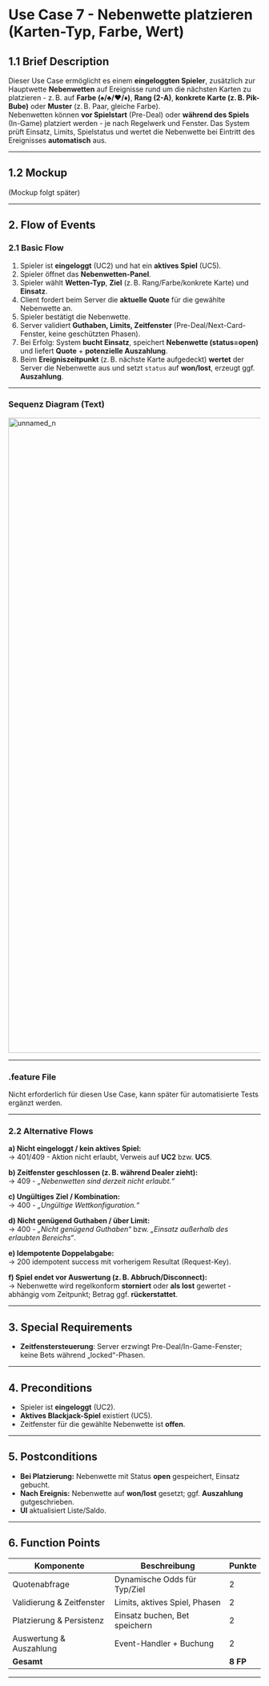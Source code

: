 # Use Case 7 - Nebenwette platzieren (Karten-Typ, Farbe, Wert)

## 1.1 Brief Description
Dieser Use Case ermöglicht es einem **eingeloggten Spieler**, zusätzlich zur Hauptwette **Nebenwetten** auf Ereignisse rund um die nächsten Karten zu platzieren - z. B. auf **Farbe (♠/♣/♥/♦)**, **Rang (2-A)**, **konkrete Karte (z. B. Pik-Bube)** oder **Muster** (z. B. Paar, gleiche Farbe).  
Nebenwetten können **vor Spielstart** (Pre-Deal) oder **während des Spiels** (In-Game) platziert werden - je nach Regelwerk und Fenster. Das System prüft Einsatz, Limits, Spielstatus und wertet die Nebenwette bei Eintritt des Ereignisses **automatisch** aus.

---

## 1.2 Mockup
(Mockup folgt später)

---

<!--
## 1.3 Screenshots
- Nebenwetten-Panel vor Platzierung
- Bestätigung nach Platzierung (mit Quote)
- Auflösung/Ergebnis (win/lose) nach Eintreten des Ereignisses


---
-->
## 2. Flow of Events

### 2.1 Basic Flow
1. Spieler ist **eingeloggt** (UC2) und hat ein **aktives Spiel** (UC5).  
2. Spieler öffnet das **Nebenwetten-Panel**.  
3. Spieler wählt **Wetten-Typ**, **Ziel** (z. B. Rang/Farbe/konkrete Karte) und **Einsatz**.  
4. Client fordert beim Server die **aktuelle Quote** für die gewählte Nebenwette an.  
5. Spieler bestätigt die Nebenwette.  
6. Server validiert **Guthaben, Limits, Zeitfenster** (Pre-Deal/Next-Card-Fenster, keine geschützten Phasen).  
7. Bei Erfolg: System **bucht Einsatz**, speichert **Nebenwette (status=open)** und liefert **Quote** + **potenzielle Auszahlung**.  
8. Beim **Ereigniszeitpunkt** (z. B. nächste Karte aufgedeckt) **wertet** der Server die Nebenwette aus und setzt `status` auf **won/lost**, erzeugt ggf. **Auszahlung**.

---

### Sequenz Diagram (Text)
<img width="1713" height="1267" alt="unnamed_n" src="https://github.com/user-attachments/assets/dfe17e6c-f144-4678-adab-c225e48c883e" />

---

### .feature File
<!--
```
Feature: Nebenwette platzieren
  Scenario: Spieler platziert eine gültige Nebenwette auf die nächste Karte
    Given der Spieler ist eingeloggt und ein aktives Spiel läuft
    And er hat genügend Guthaben
    When er eine Nebenwette auf "Herz" mit Einsatz 20 platziert
    Then wird die Nebenwette gespeichert mit Status "open"
    And beim Aufdecken der nächsten Karte wird die Nebenwette ausgewertet
```
 -->
 Nicht erforderlich für diesen Use Case, kann später für automatisierte Tests ergänzt werden.

---

### 2.2 Alternative Flows
**a) Nicht eingeloggt / kein aktives Spiel:**  
→ 401/409 - Aktion nicht erlaubt, Verweis auf **UC2** bzw. **UC5**.

**b) Zeitfenster geschlossen (z. B. während Dealer zieht):**  
→ 409 - *„Nebenwetten sind derzeit nicht erlaubt.“*

**c) Ungültiges Ziel / Kombination:**  
→ 400 - *„Ungültige Wettkonfiguration.“*

**d) Nicht genügend Guthaben / über Limit:**  
→ 400 - *„Nicht genügend Guthaben“* bzw. *„Einsatz außerhalb des erlaubten Bereichs“*.

**e) Idempotente Doppelabgabe:**  
→ 200 idempotent success mit vorherigem Resultat (Request-Key).

**f) Spiel endet vor Auswertung (z. B. Abbruch/Disconnect):**  
→ Nebenwette wird regelkonform **storniert** oder **als lost** gewertet - abhängig vom Zeitpunkt; Betrag ggf. **rückerstattet**.

---


## 3. Special Requirements
- **Zeitfenstersteuerung**: Server erzwingt Pre-Deal/In-Game-Fenster; keine Bets während „locked“-Phasen.
<!--
- **Quotenmodell**: serverseitig berechnet (Fairness + House Edge), Beispiel:  
  - Farbe (rot/schwarz bzw. Suit)  
  - Rang (z. B. Ass)  
  - Konkrete Karte (Suit + Rang)  
  - Muster (Paar, gleiche Farbe, Straight-Ansatz - wenn regelkonform)  
- **RNG/Integrität**: Kartenfolge bereits deterministisch (Seed/Commit-Reveal) oder CSPRNG; Nebenwetten **beeinflussen** die Karten **nicht**.  
- **Atomare Transaktionen** für Einsatzabbuchung & Bet-Speicherung.  
- **Audit-Log** (user_id, game_id, side_bet_id, type, target, odds, stake, created_at, request_id).  
- **Anzahl paralleler Nebenwetten** pro Spiel begrenzen (Konfiguration).  
- **Responsible Gaming**: Limits/Abkühlzeiten einhalten.  
- **Mehrsprachige UI** & Währung als Integer (Coins).
-->
---

## 4. Preconditions
- Spieler ist **eingeloggt** (UC2).  
- **Aktives Blackjack-Spiel** existiert (UC5).  
- Zeitfenster für die gewählte Nebenwette ist **offen**.

---

## 5. Postconditions
- **Bei Platzierung:** Nebenwette mit Status **open** gespeichert, Einsatz gebucht.  
- **Nach Ereignis:** Nebenwette auf **won/lost** gesetzt; ggf. **Auszahlung** gutgeschrieben.  
- **UI** aktualisiert Liste/Saldo.

---

<!--
### 5.1 Save changes / Sync with server
**Datenbank (Beispiel):**
```sql
CREATE TABLE side_bets (
  id BIGINT PRIMARY KEY AUTO_INCREMENT,
  user_id BIGINT NOT NULL,
  game_id BIGINT NOT NULL,
  type VARCHAR(32) NOT NULL,        -- suit|rank|exact_card|pair|suit_match|...
  target VARCHAR(16) NOT NULL,      -- e.g. "HEARTS" | "ACE" | "JACK_SPADES"
  odds_num INT NOT NULL,            -- z. B. 3
  odds_den INT NOT NULL,            -- z. B. 1  -> Quote 3:1
  stake BIGINT NOT NULL,            -- Coins
  potential_payout BIGINT NOT NULL, -- stake * odds_num/odds_den
  status ENUM('open','won','lost','canceled') NOT NULL DEFAULT 'open',
  created_at DATETIME NOT NULL,
  settled_at DATETIME NULL,
  request_id VARCHAR(64) UNIQUE NULL
);
```

**Ablauf (vereinfacht):**
```sql
-- Platzierung
START TRANSACTION;
  INSERT INTO side_bets (..., status='open', ...);
  UPDATE users SET balance = balance - :stake
  WHERE id=:uid AND balance >= :stake;
COMMIT;

-- Auswertung (Server-Event "NextCardRevealed")
UPDATE side_bets SET status='won', settled_at=NOW()
WHERE id=:id AND <Hit-Bedingung>;
INSERT INTO wallet_transactions (..., amount=potential_payout, type='credit', reason='side_bet_payout');
UPDATE users SET balance = balance + :potential_payout WHERE id=:uid;
```

**API-Beispiele:**
```
GET  /api/side-bets/odds?type=suit&target=HEARTS
POST /api/side-bets/place  { game_id, type, target, stake, request_id }
GET  /api/side-bets/open?game_id=...   -- laufende Nebenwetten
GET  /api/side-bets/history?game_id=... -- Historie
```

**Responses:**
```json
// Platzierung OK
{ "side_bet_id": 1122, "odds": "3:1", "stake": 20, "potential_payout": 60, "status": "open", "balance": 880 }

// Auswertung Win
{ "side_bet_id": 1122, "status": "won", "payout": 60, "balance": 940 }
```

---
-->

## 6. Function Points
| Komponente | Beschreibung | Punkte |
|---|---|---|
| Quotenabfrage | Dynamische Odds für Typ/Ziel | 2 |
| Validierung & Zeitfenster | Limits, aktives Spiel, Phasen | 2 |
| Platzierung & Persistenz | Einsatz buchen, Bet speichern | 2 |
| Auswertung & Auszahlung | Event-Handler + Buchung | 2 |
| **Gesamt** |  | **8 FP** |

---

<!--
## 7. Technische Hinweise
- **Odds-Engine** kapseln (z. B. Service „OddsService“) mit klarer Schnittstelle.  
- **Idempotency-Key** für jede Platzierung (Header oder Body).  
- **Eventing** (z. B. „NextCardRevealed“) zur Nebenwetten-Abrechnung.  
- **Telemetry**: Metriken (Placed, Open, Settled, Payout Ratio).  
- **Konfigurierbare Limits** pro Typ (max. Stake, max. parallele Side Bets).  
- **Security**: Alle Requests über HTTPS; JWT-Scopes auf game/side-bet beschränken.

---
-->
